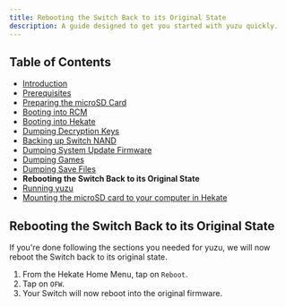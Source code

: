 ```yaml
---
title: Rebooting the Switch Back to its Original State
description: A guide designed to get you started with yuzu quickly.
---
```


## Table of Contents

* [Introduction](../)
* [Prerequisites](../prerequisites)
* [Preparing the microSD Card](../prepare-sd-card)
* [Booting into RCM](../boot-to-rcm)
* [Booting into Hekate](../boot-to-hekate)
* [Dumping Decryption Keys](../dump-keys)
* [Backing up Switch NAND](../nand-backup)
* [Dumping System Update Firmware](../dump-firmware)
* [Dumping Games](../dump-games)
* [Dumping Save Files](../dump-saves)
* **Rebooting the Switch Back to its Original State**
* [Running yuzu](../running-yuzu)
* [Mounting the microSD card to your computer in Hekate](../hekate-ums)

## Rebooting the Switch Back to its Original State

If you're done following the sections you needed for yuzu, we will now reboot the Switch back to its original state.

1. From the Hekate Home Menu, tap on `Reboot`.
2. Tap on `OFW`.
3. Your Switch will now reboot into the original firmware.
